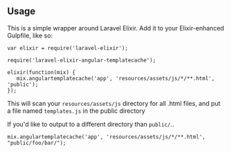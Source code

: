 ## Usage

This is a simple wrapper around Laravel Elixir. Add it to your Elixir-enhanced Gulpfile, like so:

```
var elixir = require('laravel-elixir');

require('laravel-elixir-angular-templatecache');

elixir(function(mix) {
   mix.angulartemplatecache('app', 'resources/assets/js/*/**.html', 'public');
});
```

This will scan your `resources/assets/js` directory for all .html files, and put a file named `templates.js` in the public directory

If you'd like to output to a different directory than `public/`..

```
mix.angulartemplatecache('app', 'resources/assets/js/*/**.html', "public/foo/bar/");
```